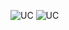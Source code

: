 ![UC](https://github.com/WWWLaboratory/filmhub/blob/master/doc/database.png)
![UC](https://github.com/WWWLaboratory/filmhub/blob/master/doc/erm.png)
